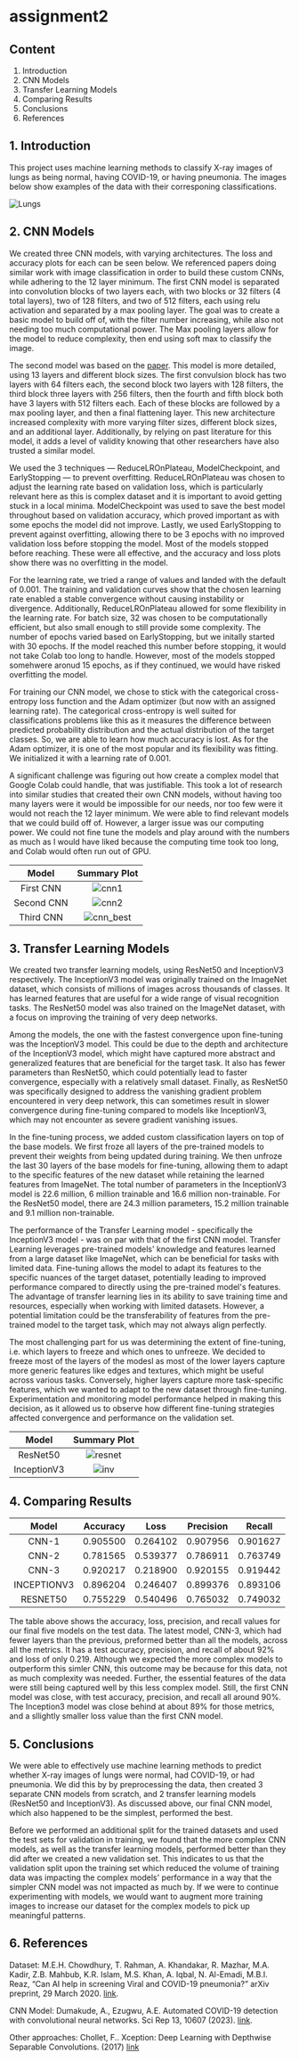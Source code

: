 # assignment2

## Content
1. Introduction
2. CNN Models
3. Transfer Learning Models
4. Comparing Results
5. Conclusions
6. References

## 1. Introduction
This project uses machine learning methods to classify X-ray images of lungs as being normal, having COVID-19, or having pneumonia. The images below show examples of the data with their corresponing classifications.

![Lungs](./visuals/lungs.png)

## 2. CNN Models
We created three CNN models, with varying architectures. The loss and accuracy plots for each can be seen below. We referenced papers doing similar work with image classification in order to build these custom CNNs, while adhering to the 12 layer minimum. The first CNN model is separated into convolution blocks of two layers each, with two blocks or 32 filters (4 total layers), two of 128 filters, and two of 512 filters, each using relu activation and separated by a max pooling layer. The goal was to create a basic model to build off of, with the filter number increasing, while also not needing too much computational power. The Max pooling layers allow for the model to reduce complexity, then end using soft max to classify the image.

The second model was based on the [paper](https://www.nature.com/articles/s41598-023-37743-4). This model is more detailed, using 13 layers and different block sizes. The first convulsion block has two layers with 64 filters each, the second block two layers with 128 filters, the third block three layers with 256 filters, then the fourth and fifth block both have 3 layers with 512 filters each. Each of these blocks are followed by a max pooling layer, and then a final flattening layer. This new architecture increased complexity with more varying filter sizes, different block sizes, and an additional layer. Additionally, by relying on past literature for this model, it adds a level of validity knowing that other researchers have also trusted a similar model.

We used the 3 techniques — ReduceLROnPlateau, ModelCheckpoint, and EarlyStopping — to prevent overfitting. ReduceLROnPlateau was chosen to adjust the learning rate based on validation loss, which is particularly relevant here as this is complex dataset and it is important to avoid getting stuck in a local minima. ModelCheckpoint was used to save the best model throughout based on validation accuracy, which proved important as with some epochs the model did not improve. Lastly, we used EarlyStopping to prevent against overfitting, allowing there to be 3 epochs with no improved validation loss before stopping the model. Most of the models stopped before reaching. These were all effective, and the accuracy and loss plots show there was no overfitting in the model.

For the learning rate, we tried a range of values and landed with the default of 0.001. The training and validation curves show that the chosen learning rate enabled a stable convergence without causing instability or divergence. Additionally, ReduceLROnPlateau allowed for some flexibility in the learning rate. For batch size, 32 was chosen to be computationally efficient, but also small enough to still provide some complexity. The number of epochs varied based on EarlyStopping, but we initally started with 30 epochs. If the model reached this number before stopping, it would not take Colab too long to handle. However, most of the models stopped somehwere aronud 15 epochs, as if they continued, we would have risked overfitting the model.

For training our CNN model, we chose to stick with the categorical cross-entropy loss function and the Adam optimizer (but now with an assigned learning rate). The categorical cross-entropy is well suited for classifications problems like this as it measures the difference between predicted probability distribution and the actual distribution of the target classes. So, we are able to learn how much accuracy is lost. As for the Adam optimizer, it is one of the most popular and its flexibility was fitting. We initialized it with a learning rate of 0.001.

A significant challenge was figuring out how create a complex model that Google Colab could handle, that was justifiable. This took a lot of research into similar studies that created their own CNN models, without having too many layers were it would be impossible for our needs, nor too few were it would not reach the 12 layer minimum. We were able to find relevant models that we could build off of. However, a larger issue was our computing power. We could not fine tune the models and play around with the numbers as much as I would have liked because the computing time took too long, and Colab would often run out of GPU.

|Model|Summary Plot|
|:-:|:-:|
|First CNN|![cnn1](./visuals/cnn1.png)
|Second CNN|![cnn2](./visuals/cnn2.png)
|Third CNN|![cnn_best](./visuals/cnn_best.png)

## 3. Transfer Learning Models
We created two transfer learning models, using ResNet50 and InceptionV3 respectively. The InceptionV3 model was originally trained on the ImageNet dataset, which consists of millions of images across thousands of classes. It has learned features that are useful for a wide range of visual recognition tasks. The ResNet50 model was also trained on the ImageNet dataset, with a focus on improving the training of very deep networks.

Among the models, the one with the fastest convergence upon fine-tuning was the InceptionV3 model. This could be due to the depth and architecture of the InceptionV3 model, which might have captured more abstract and generalized features that are beneficial for the target task. It also has fewer parameters than ResNet50, which could potentially lead to faster convergence, especially with a relatively small dataset. Finally, as ResNet50 was specifically designed to address the vanishing gradient problem encountered in very deep network, this can sometimes result in slower convergence during fine-tuning compared to models like InceptionV3, which may not encounter as severe gradient vanishing issues.

In the fine-tuning process, we added custom classification layers on top of the base models. We first froze all layers of the pre-trained models to prevent their weights from being updated during training. We then unfroze the last 30 layers of the base models for fine-tuning, allowing them to adapt to the specific features of the new dataset while retaining the learned features from ImageNet. The total number of parameters in the InceptionV3 model is 22.6 million, 6 million trainable and 16.6 million non-trainable. For the ResNet50 model, there are 24.3 million parameters, 15.2 million trainable and 9.1 million non-trainable.

The performance of the Transfer Learning model - specifically the InceptionV3 model - was on par with that of the first CNN model. Transfer Learning leverages pre-trained models' knowledge and features learned from a large dataset like ImageNet, which can be beneficial for tasks with limited data. Fine-tuning allows the model to adapt its features to the specific nuances of the target dataset, potentially leading to improved performance compared to directly using the pre-trained model's features. The advantage of transfer learning lies in its ability to save training time and resources, especially when working with limited datasets. However, a potential limitation could be the transferability of features from the pre-trained model to the target task, which may not always align perfectly.

The most challenging part for us was determining the extent of fine-tuning, i.e. which layers to freeze and which ones to unfreeze. We decided to freeze most of the layers of the modesl as most of the lower layers capture more generic features like edges and textures, which might be useful across various tasks. Conversely, higher layers capture more task-specific features, which we wanted to adapt to the new dataset through fine-tuning. Experimentation and monitoring model performance helped in making this decision, as it allowed us to observe how different fine-tuning strategies affected convergence and performance on the validation set.

|Model|Summary Plot|
|:-:|:-:|
|ResNet50|![resnet](./visuals/cnn1.png)
|InceptionV3|![inv](./visuals/cnn2.png)

## 4. Comparing Results
|Model|Accuracy|Loss|Precision|Recall|
|:-:|:-:|:-:|:-:|:-:|
|CNN-1 | 0.905500 | 0.264102 |  0.907956 | 0.901627|
|CNN-2 | 0.781565 | 0.539377 |  0.786911 | 0.763749|
|CNN-3 | 0.920217 | 0.218900 |  0.920155 | 0.919442|
|INCEPTIONV3 | 0.896204 | 0.246407 |  0.899376 | 0.893106|
|RESNET50 | 0.755229 | 0.540496 |  0.765032 | 0.749032|

The table above shows the accuracy, loss, precision, and recall values for our final five models on the test data. The latest model, CNN-3, which had fewer layers than the previous, preformed better than all the models, across all the metrics. It has a test accuracy, precision, and recall of about 92% and loss of only 0.219. Although we expected the more complex models to outperform this simler CNN, this outcome may be because for this data, not as much complexity was needed. Further, the essential features of the data were still being captured well by this less complex model. Still, the first CNN model was close, with test accuracy, precision, and recall all around 90%. The Inception3 model was close behind at about 89% for those metrics, and a sllightly smaller loss value than the first CNN model. 

## 5. Conclusions
We were able to effectively use machine learning methods to predict whether X-ray images of lungs were normal, had COVID-19, or had pneumonia. We did this by by preprocessing the data, then created 3 separate CNN models from scratch, and 2 transfer learning models (ResNet50 and InceptionV3). As discussed above, our final CNN model, which also happened to be the simplest, performed the best.

Before we performed an additional split for the trained datasets and used the test sets for validation in training, we found that the more complex CNN models, as well as the transfer learning models, performed better than they did after we created a new validation set. This indicates to us that the validation split upon the training set which reduced the volume of training data was impacting the complex models' performance in a way that the simpler CNN model was not impacted as much by. If we were to continue experimenting with models, we would want to augment more training images to increase our dataset for the complex models to pick up meaningful patterns.

## 6. References
Dataset: M.E.H. Chowdhury, T. Rahman, A. Khandakar, R. Mazhar, M.A. Kadir, Z.B. Mahbub, K.R. Islam, M.S. Khan, A. Iqbal, N. Al-Emadi, M.B.I. Reaz, “Can AI help in screening Viral and COVID-19 pneumonia?” arXiv preprint, 29 March 2020. [link](https://arxiv.org/abs/2003.13145). 

CNN Model: Dumakude, A., Ezugwu, A.E. Automated COVID-19 detection with convolutional neural networks. Sci Rep 13, 10607 (2023). [link](https://doi.org/10.1038/s41598-023-37743-4).

Other approaches: Chollet, F.. Xception: Deep Learning with Depthwise Separable Convolutions. (2017) [link](https://arxiv.org/abs/1610.02357)
